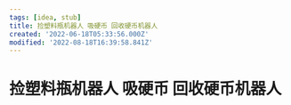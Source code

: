 ```yaml
---
tags: [idea, stub]
title: 捡塑料瓶机器人 吸硬币 回收硬币机器人
created: '2022-06-18T05:33:56.000Z'
modified: '2022-08-18T16:39:58.841Z'
---
```


# 捡塑料瓶机器人 吸硬币 回收硬币机器人


